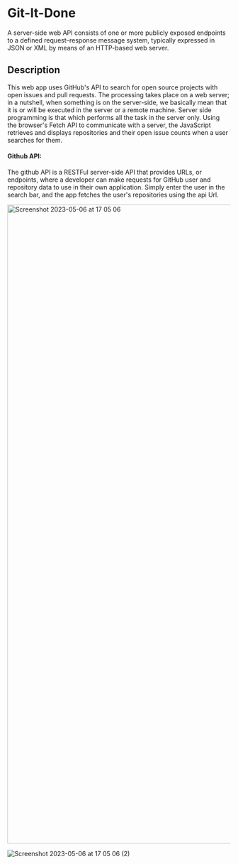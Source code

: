 # Git-It-Done
A server-side web API consists of one or more publicly exposed endpoints to a defined request–response message system, typically expressed in JSON or XML by means of an HTTP-based web server.

## Description 
This web app uses GitHub's API to search for open source projects with open issues and pull requests. The processing takes place on a web server; in a nutshell, when something is on the server-side, we basically mean that it is or will be executed in the server or a remote machine.
Server side programming is that which performs all the task in the server only.  Using the browser's Fetch API to communicate with a server, the JavaScript retrieves and displays repositories and their open issue counts when a user searches for them.

#### Github API:
The github API is a RESTFul server-side API that provides URLs, or endpoints, where a developer can make requests for GitHub user and repository data to use in their own application. Simply enter the user in the search bar, and the app fetches the user's repositories using the api Url.

<img width="1440" alt="Screenshot 2023-05-06 at 17 05 06" src="https://user-images.githubusercontent.com/131811220/236651477-cf56deb2-2f1e-4fed-ae90-9e186bd1201c.png">

![Screenshot 2023-05-06 at 17 05 06 (2)](https://user-images.githubusercontent.com/131811220/236651482-658450de-c129-4f02-a66a-b2e9995b22f6.png)
